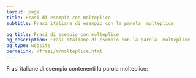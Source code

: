 ```yaml
---
layout: page
title: Frasi di esempio con molteplice 
subtitle: Frasi italiane di esempio con la parola  molteplice

og_title: Frasi di esempio con molteplice 
og_description: Frasi italiane di esempio con la parola  molteplice
og_type: website
permalink: /frasi/m/molteplice.html
---
```


Frasi italiane di esempio contenenti la parola molteplice:


